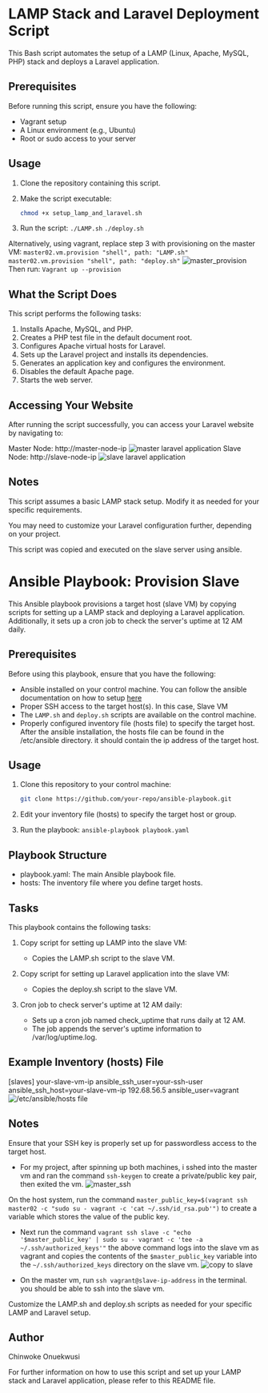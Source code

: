 # LAMP Stack and Laravel Deployment Script

This Bash script automates the setup of a LAMP (Linux, Apache, MySQL, PHP) stack and deploys a Laravel application.

## Prerequisites

Before running this script, ensure you have the following:

- Vagrant setup
- A Linux environment (e.g., Ubuntu)
- Root or sudo access to your server

## Usage

1. Clone the repository containing this script.

2. Make the script executable:

   ```bash
   chmod +x setup_lamp_and_laravel.sh

3. Run the script:
   `./LAMP.sh`
   `./deploy.sh`

Alternatively, using vagrant, replace step 3 with provisioning on the master VM:
  `master02.vm.provision "shell", path: "LAMP.sh"`
  `master02.vm.provision "shell", path: "deploy.sh"`
  ![master_provision](master_provision.png)
Then run:
`Vagrant up --provision`       

## What the Script Does
This script performs the following tasks:

1. Installs Apache, MySQL, and PHP.
2. Creates a PHP test file in the default document root.
3. Configures Apache virtual hosts for Laravel.
4. Sets up the Laravel project and installs its dependencies.
5. Generates an application key and configures the environment.
6. Disables the default Apache page.
7. Starts the web server.

## Accessing Your Website

After running the script successfully, you can access your Laravel website by navigating to:

Master Node: http://master-node-ip
![master laravel application](master_laravel.png)
Slave Node: http://slave-node-ip
![slave laravel application](slave_laravel.png)

## Notes

This script assumes a basic LAMP stack setup. Modify it as needed for your specific requirements.

You may need to customize your Laravel configuration further, depending on your project.

This script was copied and executed on the slave server using ansible.

# Ansible Playbook: Provision Slave

This Ansible playbook provisions a target host (slave VM) by copying scripts for setting up a LAMP stack and deploying a Laravel application. Additionally, it sets up a cron job to check the server's uptime at 12 AM daily.

## Prerequisites

Before using this playbook, ensure that you have the following:

- Ansible installed on your control machine. You can follow the ansible documentation on how to setup [here](https://docs.ansible.com/ansible/latest/installation_guide/index.html)
- Proper SSH access to the target host(s). In this case, Slave VM
- The `LAMP.sh` and `deploy.sh` scripts are available on the control machine. 
- Properly configured inventory file (hosts file) to specify the target host. After the ansible installation, the hosts file can be found in the /etc/ansible directory. it should contain the ip address of the target host.

## Usage

1. Clone this repository to your control machine:

   ```bash
   git clone https://github.com/your-repo/ansible-playbook.git

2. Edit your inventory file (hosts) to specify the target host or group.

3. Run the playbook:
   `ansible-playbook playbook.yaml`

## Playbook Structure
- playbook.yaml: The main Ansible playbook file.
- hosts: The inventory file where you define target hosts.

## Tasks
This playbook contains the following tasks:

1. Copy script for setting up LAMP into the slave VM:
      - Copies the LAMP.sh script to the slave VM.

2. Copy script for setting up Laravel application into the slave VM:
     - Copies the deploy.sh script to the slave VM.

3. Cron job to check server's uptime at 12 AM daily:
   - Sets up a cron job named check_uptime that runs daily at 12 AM.
   - The job appends the server's uptime information to /var/log/uptime.log.

## Example Inventory (hosts) File

[slaves]
your-slave-vm-ip ansible_ssh_user=your-ssh-user ansible_ssh_host=your-slave-vm-ip
192.68.56.5 ansible_user=vagrant
![/etc/ansible/hosts file](hostfile.png)


## Notes
Ensure that your SSH key is properly set up for passwordless access to the target host.
- For my project, after spinning up both machines, i sshed into the master vm and ran the command `ssh-keygen` to create a private/public key pair, then exited the vm.
![master_ssh](master_ssh.png)

 On the host system, run the command `master_public_key=$(vagrant ssh master02 -c "sudo su - vagrant -c 'cat ~/.ssh/id_rsa.pub'")` to create a variable which stores the value of the public key.

- Next run the command `vagrant ssh slave -c "echo '$master_public_key' | sudo su - vagrant -c 'tee -a ~/.ssh/authorized_keys'"`
the above command logs into the slave vm as vagrant and copies the contents of the `$master_public_key` variable into the `~/.ssh/authorized_keys` directory on the slave vm.
![copy to slave](copy_to_slave.png) 

- On the master vm, run `ssh vagrant@slave-ip-address` in the terminal. you should be able to ssh into the slave vm.


Customize the LAMP.sh and deploy.sh scripts as needed for your specific LAMP and Laravel setup.   


## Author
Chinwoke Onuekwusi


For further information on how to use this script and set up your LAMP stack and Laravel application, please refer to this README file.

